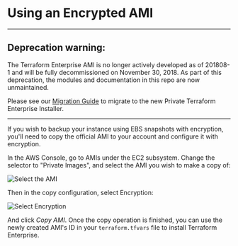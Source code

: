 # Using an Encrypted AMI

-----

## Deprecation warning:

The Terraform Enterprise AMI is no longer actively developed as of 201808-1 and will be fully decommissioned on November 30, 2018. As part of this deprecation, the modules and documentation in this repo are now unmaintained.

Please see our [Migration Guide](https://www.terraform.io/docs/enterprise/private/migrate.html) to migrate to the new Private Terraform Enterprise Installer.

-----

If you wish to backup your instance using EBS snapshots with encryption,
you'll need to copy the official AMI to your account and configure it with
encryption.

In the AWS Console, go to AMIs under the EC2 subsystem. Change the selector to
"Private Images", and select the AMI you wish to make a copy of:

![Select the AMI](assets/select-ami.png)

Then in the copy configuration, select Encryption:

![Select Encryption](assets/encrypt-ebs.png)

And click *Copy AMI*. Once the copy operation is finished, you can use the
newly created AMI's ID in your `terraform.tfvars` file to install Terraform
Enterprise.
